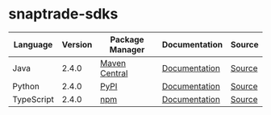 # snaptrade-sdks


|Language|Version|Package Manager|Documentation|Source|
|-|-|-|-|-|
|Java|2.4.0|[Maven Central](https://search.maven.org/artifact/com.konfigthis/snaptrade-java-sdk/2.4.0/jar)|[Documentation](https://github.com/passiv/snaptrade-sdks/tree/master/sdks/java/README.md)|[Source](https://github.com/passiv/snaptrade-sdks/tree/master/sdks/java)|
|Python|2.4.0|[PyPI](https://pypi.org/project/snaptrade-python-sdk/2.4.0)|[Documentation](https://github.com/passiv/snaptrade-sdks/tree/master/sdks/python/README.md)|[Source](https://github.com/passiv/snaptrade-sdks/tree/master/sdks/python)|
|TypeScript|2.4.0|[npm](https://www.npmjs.com/package/snaptrade-typescript-sdk/v/2.4.0)|[Documentation](https://github.com/passiv/snaptrade-sdks/tree/master/sdks/typescript/README.md)|[Source](https://github.com/passiv/snaptrade-sdks/tree/master/sdks/typescript)|